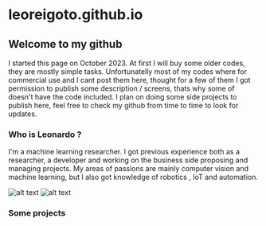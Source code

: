 # leoreigoto.github.io

## Welcome to my github
I started this page on October 2023. At first I will buy some older codes, they are mostly simple tasks. Unfortunatelly most of my codes where for commercial use and I cant post them here, thought for a few of them I got permission to publish some description / screens, thats why some of doesn't have the code included.
I plan on doing some side projects to publish here, feel free to check my github from time to time to look for updates.

### Who is Leonardo ?
I'm a machine learning researcher. I got previous experience both as a researcher, a developer and working on the business side proposing and managing projects.
My areas of passions are mainly computer vision and machine learning, but I also got knowledge of robotics , IoT and automation.

![alt text](https://github.com/leoreigoto/leoreigoto.github.io/blob/main/1.jpg?raw=true) ![alt text](https://github.com/leoreigoto/leoreigoto.github.io/blob/main/2.jpg?raw=true)
### Some projects
